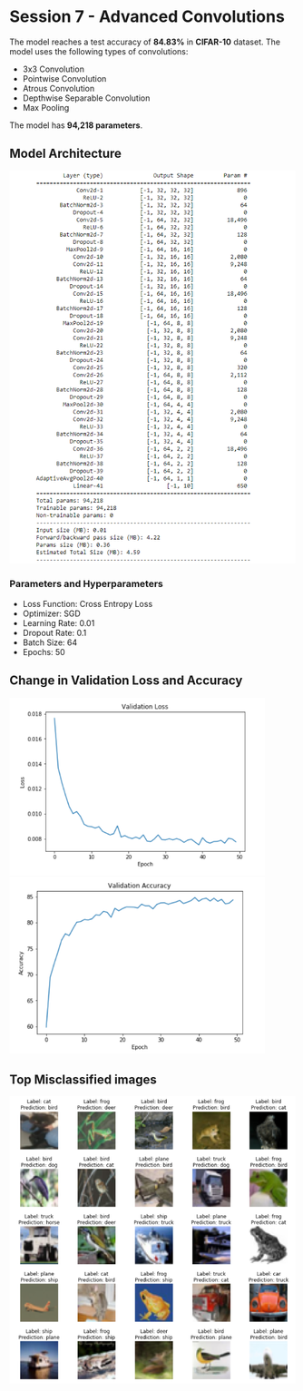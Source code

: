 # Session 7 - Advanced Convolutions

The model reaches a test accuracy of **84.83%** in **CIFAR-10** dataset. The model uses the following types of convolutions:

- 3x3 Convolution
- Pointwise Convolution
- Atrous Convolution
- Depthwise Separable Convolution
- Max Pooling

The model has **94,218 parameters**.

## Model Architecture

![architecture](images/architecture.png)

### Parameters and Hyperparameters

- Loss Function: Cross Entropy Loss
- Optimizer: SGD
- Learning Rate: 0.01
- Dropout Rate: 0.1
- Batch Size: 64
- Epochs: 50

## Change in Validation Loss and Accuracy

<img src="Images/Val_loss.PNG" width="450px">
<img src="Images/Val_Accuracy.PNG" width="450px">

## Top Misclassified images
<img src="Images/Top_Losses.PNG" width = "600px">